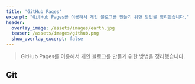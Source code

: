 ```yaml
---
title: 'GitHub Pages'
excerpt: "GitHub Pages를 이용해서 개인 블로그를 만들기 위한 방법을 정리했습니다."
header:
  overlay_image: /assets/images/earth.jpg
  teaser: /assets/images/github.png
  show_overlay_excerpt: false
---
```


> GitHub Pages를 이용해서 개인 블로그를 만들기 위한 방법을 정리했습니다.

## Git
